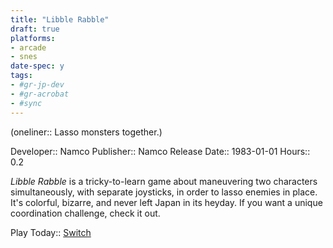 ```yaml
---
title: "Libble Rabble"
draft: true
platforms:
- arcade
- snes
date-spec: y
tags:
- #gr-jp-dev 
- #gr-acrobat 
- #sync
---
```


(oneliner:: Lasso monsters together.)

Developer:: Namco
Publisher:: Namco
Release Date:: 1983-01-01
Hours:: 0.2

*Libble Rabble* is a tricky-to-learn game about maneuvering two characters simultaneously, with separate joysticks, in order to lasso enemies in place. It's colorful, bizarre, and never left Japan in its heyday. If you want a unique coordination challenge, check it out.

Play Today:: [Switch](https://www.nintendo.com/store/products/arcade-archives-libble-rabble-switch/)